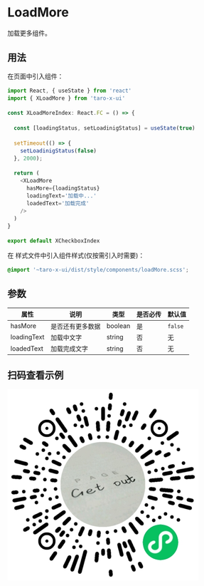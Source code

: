 # LoadMore

加载更多组件。

## 用法

在页面中引入组件：

```js
import React, { useState } from 'react'
import { XLoadMore } from 'taro-x-ui'

const XLoadMoreIndex: React.FC = () => {

  const [loadingStatus, setLoadinigStatus] = useState(true)

  setTimeout(() => {
    setLoadinigStatus(false)
  }, 2000);
  
  return (
    <XLoadMore 
      hasMore={loadingStatus} 
      loadingText='加载中...' 
      loadedText='加载完成' 
    />
  )
}

export default XCheckboxIndex
```

在 样式文件中引入组件样式(仅按需引入时需要)：

```css
@import '~taro-x-ui/dist/style/components/loadMore.scss';
```

## 参数

| 属性        | 说明             | 类型    | 是否必传 | 默认值  |
|-------------|------------------|---------|----------|---------|
| hasMore     | 是否还有更多数据 | boolean | 是       | `false` |
| loadingText | 加载中文字       | string  | 否       | 无      |
| loadedText  | 加载完成文字     | string  | 否       | 无      |

## 扫码查看示例

![示例图片](./_media/qrcode_pages_home_index.png)